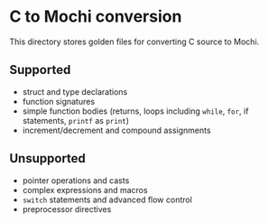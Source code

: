 # C to Mochi conversion

This directory stores golden files for converting C source to Mochi.

## Supported
- struct and type declarations
- function signatures
- simple function bodies (returns, loops including `while`, `for`, if statements, `printf` as `print`)
- increment/decrement and compound assignments

## Unsupported
- pointer operations and casts
- complex expressions and macros
- `switch` statements and advanced flow control
- preprocessor directives
